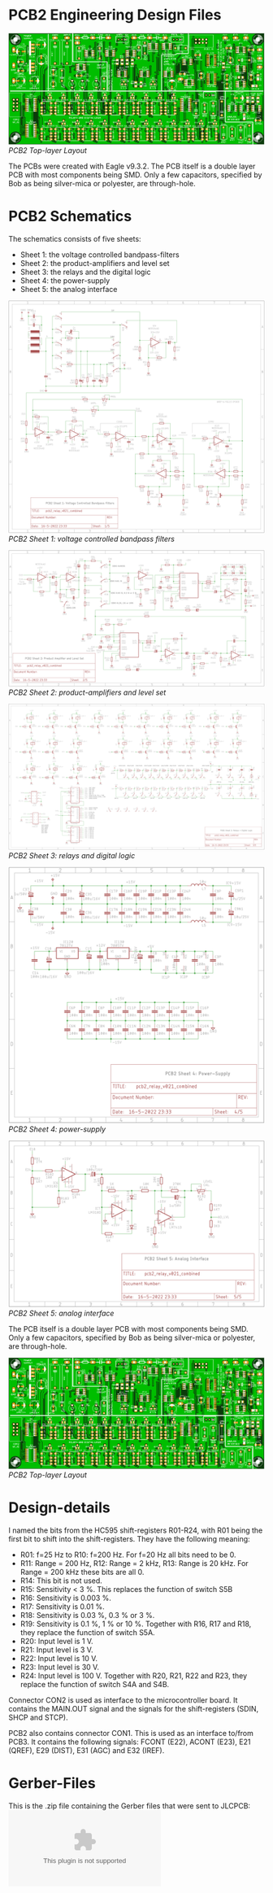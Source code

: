 # PCB2 Engineering Design Files
![PCB2 Layout top-layer](img/PCB2_Front.png)<br>
*PCB2 Top-layer Layout*

The PCBs were created with Eagle v9.3.2. The PCB itself is a double layer PCB with most components being SMD. Only a few capacitors, specified by Bob as being silver-mica or polyester, are through-hole.

# PCB2 Schematics
The schematics consists of five sheets:
- Sheet 1: the voltage controlled bandpass-filters
- Sheet 2: the product-amplifiers and level set
- Sheet 3: the relays and the digital logic
- Sheet 4: the power-supply
- Sheet 5: the analog interface

![PCB2 Sheet 1 Schematic](img/PCB2_Schematics1.png)<br>
*PCB2 Sheet 1: voltage controlled bandpass filters*

![PCB2 Sheet 2 Schematic](img/PCB2_Schematics2.png)<br>
*PCB2 Sheet 2: product-amplifiers and level set*

![PCB2 Sheet 3 Schematic](img/PCB2_Schematics3.png)<br>
*PCB2 Sheet 3: relays and digital logic*

![PCB2 Sheet 4 Schematic](img/PCB2_Schematics4.png)<br>
*PCB2 Sheet 4: power-supply*

![PCB2 Sheet 5 Schematic](img/PCB2_Schematics5.png)<br>
*PCB2 Sheet 5: analog interface*

The PCB itself is a double layer PCB with most components being SMD. Only a few capacitors, specified by Bob as being silver-mica or polyester, are through-hole.

![PCB2 Layout top-layer](img/PCB2_Front.png)<br>
*PCB2 Top-layer Layout*

# Design-details
I named the bits from the HC595 shift-registers R01-R24, with R01 being the first bit to shift into the shift-registers. They have the following meaning:
- R01: f=25 Hz to R10: f=200 Hz. For f=20 Hz all bits need to be 0.
- R11: Range = 200 Hz, R12: Range = 2 kHz, R13: Range is 20 kHz. For Range = 200 kHz these bits are all 0.
- R14: This bit is not used.
- R15: Sensitivity < 3 %. This replaces the function of switch S5B
- R16: Sensitivity is 0.003 %.
- R17: Sensitivity is 0.01 %.
- R18: Sensitivity is 0.03 %, 0.3 % or 3 %.
- R19: Sensitivity is 0.1 %, 1 % or 10 %. Together with R16, R17 and R18, they replace the function of switch S5A.
- R20: Input level is 1 V.
- R21: Input level is 3 V.
- R22: Input level is 10 V.
- R23: Input level is 30 V.
- R24: Input level is 100 V. Together with R20, R21, R22 and R23, they replace the function of switch S4A and S4B.

Connector CON2 is used as interface to the microcontroller board. It contains the MAIN.OUT signal and the signals for the shift-registers (SDIN, SHCP and STCP).

PCB2 also contains connector CON1. This is used as an interface to/from PCB3. It contains the following signals: FCONT (E22), ACONT (E23), E21 (QREF), E29 (DIST), E31 (AGC) and E32 (IREF).

# Gerber-Files
This is the .zip file containing the Gerber files that were sent to JLCPCB: ![PCB2 Gerber Files](img/pcb2_relay_v021_combined_2022-05-19.zip)


